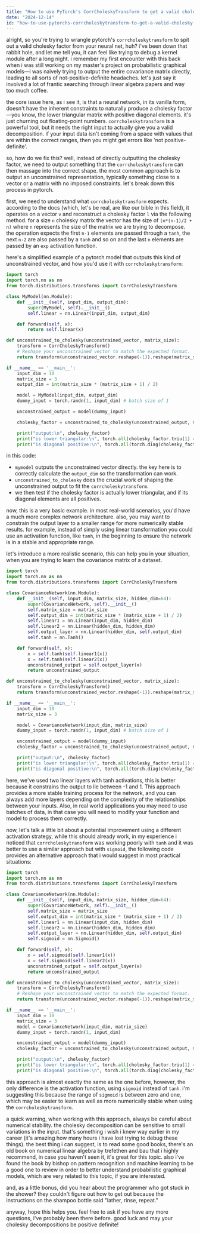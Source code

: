 ```yaml
---
title: "How to use PyTorch's CorrCholeskyTransform to get a valid cholesky factor as neural network output?"
date: "2024-12-14"
id: "how-to-use-pytorchs-corrcholeskytransform-to-get-a-valid-cholesky-factor-as-neural-network-output"
---
```


alright, so you're trying to wrangle pytorch's `corrcholeskytransform` to spit out a valid cholesky factor from your neural net, huh? i've been down that rabbit hole, and let me tell you, it can feel like trying to debug a kernel module after a long night. i remember my first encounter with this back when i was still working on my master's project on probabilistic graphical models—i was naively trying to output the entire covariance matrix directly, leading to all sorts of not-positive-definite headaches. let's just say it involved a lot of frantic searching through linear algebra papers and way too much coffee.

the core issue here, as i see it, is that a neural network, in its vanilla form, doesn't have the inherent constraints to naturally produce a cholesky factor—you know, the lower triangular matrix with positive diagonal elements. it's just churning out floating-point numbers. `corrcholeskytransform` is a powerful tool, but it needs the right input to actually give you a valid decomposition. if your input data isn't coming from a space with values that are within the correct ranges, then you might get errors like 'not positive-definite'.

so, how do we fix this? well, instead of directly outputting the cholesky factor, we need to output something that the `corrcholeskytransform` can then massage into the correct shape. the most common approach is to output an unconstrained representation, typically something close to a vector or a matrix with no imposed constraints. let's break down this process in pytorch.

first, we need to understand what `corrcholeskytransform` expects. according to the docs (which, let's be real, are like our bible in this field), it operates on a vector `v` and reconstruct a cholesky factor `l` via the following method. for a size `n` cholesky matrix the vector has the size of `(n*(n-1)/2 + n)` where `n` represents the size of the matrix we are trying to decompose. the operation expects the first `n-1` elements are passed through a `tanh`, the next `n-2` are also passed by a `tanh` and so on and the last `n` elements are passed by an `exp` activation function.

here's a simplified example of a pytorch model that outputs this kind of unconstrained vector, and how you'd use it with `corrcholeskytransform`:

```python
import torch
import torch.nn as nn
from torch.distributions.transforms import CorrCholeskyTransform

class MyModel(nn.Module):
    def __init__(self, input_dim, output_dim):
        super(MyModel, self).__init__()
        self.linear = nn.Linear(input_dim, output_dim)

    def forward(self, x):
        return self.linear(x)

def unconstrained_to_cholesky(unconstrained_vector, matrix_size):
    transform = CorrCholeskyTransform()
    # Reshape your unconstrained vector to match the expected format.
    return transform(unconstrained_vector.reshape(-1)).reshape(matrix_size, matrix_size)

if __name__ == '__main__':
    input_dim = 10
    matrix_size = 3
    output_dim = int(matrix_size * (matrix_size + 1) / 2)

    model = MyModel(input_dim, output_dim)
    dummy_input = torch.randn(1, input_dim) # batch size of 1

    unconstrained_output = model(dummy_input)

    cholesky_factor = unconstrained_to_cholesky(unconstrained_output, matrix_size)

    print("output:\n", cholesky_factor)
    print("is lower triangular:\n", torch.all(cholesky_factor.triu(1) == 0))
    print("is diagonal positive:\n", torch.all(torch.diag(cholesky_factor)>0))
```

in this code:

*   `mymodel` outputs the unconstrained vector directly. the key here is to correctly calculate the `output_dim` so the transformation can work.
*   `unconstrained_to_cholesky` does the crucial work of shaping the unconstrained output to fit the `corrcholeskytransform`.
*   we then test if the cholesky factor is actually lower triangular, and if its diagonal elements are all positives.

now, this is a very basic example. in most real-world scenarios, you'd have a much more complex network architecture. also, you may want to constrain the output layer to a smaller range for more numerically stable results. for example, instead of simply using linear transformation you could use an activation function, like `tanh`, in the beginning to ensure the network is in a stable and appropriate range.

let's introduce a more realistic scenario, this can help you in your situation, when you are trying to learn the covariance matrix of a dataset.

```python
import torch
import torch.nn as nn
from torch.distributions.transforms import CorrCholeskyTransform

class CovarianceNetwork(nn.Module):
    def __init__(self, input_dim, matrix_size, hidden_dim=64):
        super(CovarianceNetwork, self).__init__()
        self.matrix_size = matrix_size
        self.output_dim = int(matrix_size * (matrix_size + 1) / 2)
        self.linear1 = nn.Linear(input_dim, hidden_dim)
        self.linear2 = nn.Linear(hidden_dim, hidden_dim)
        self.output_layer = nn.Linear(hidden_dim, self.output_dim)
        self.tanh = nn.Tanh()

    def forward(self, x):
        x = self.tanh(self.linear1(x))
        x = self.tanh(self.linear2(x))
        unconstrained_output = self.output_layer(x)
        return unconstrained_output

def unconstrained_to_cholesky(unconstrained_vector, matrix_size):
    transform = CorrCholeskyTransform()
    return transform(unconstrained_vector.reshape(-1)).reshape(matrix_size, matrix_size)

if __name__ == '__main__':
    input_dim = 10
    matrix_size = 3

    model = CovarianceNetwork(input_dim, matrix_size)
    dummy_input = torch.randn(1, input_dim) # batch size of 1

    unconstrained_output = model(dummy_input)
    cholesky_factor = unconstrained_to_cholesky(unconstrained_output, matrix_size)

    print("output:\n", cholesky_factor)
    print("is lower triangular:\n", torch.all(cholesky_factor.triu(1) == 0))
    print("is diagonal positive:\n", torch.all(torch.diag(cholesky_factor)>0))
```

here, we've used two linear layers with tanh activations, this is better because it constrains the output to lie between -1 and 1. This approach provides a more stable training process for the network, and you can always add more layers depending on the complexity of the relationships between your inputs. Also, in real world applications you may need to use batches of data, in that case you will need to modify your function and model to process them correctly.

now, let's talk a little bit about a potential improvement using a different activation strategy, while this should already work, in my experience i noticed that `corrcholeskytransform` was working poorly with `tanh` and it was better to use a similar approach but with `sigmoid`, the following code provides an alternative approach that i would suggest in most practical situations:

```python
import torch
import torch.nn as nn
from torch.distributions.transforms import CorrCholeskyTransform

class CovarianceNetwork(nn.Module):
    def __init__(self, input_dim, matrix_size, hidden_dim=64):
        super(CovarianceNetwork, self).__init__()
        self.matrix_size = matrix_size
        self.output_dim = int(matrix_size * (matrix_size + 1) / 2)
        self.linear1 = nn.Linear(input_dim, hidden_dim)
        self.linear2 = nn.Linear(hidden_dim, hidden_dim)
        self.output_layer = nn.Linear(hidden_dim, self.output_dim)
        self.sigmoid = nn.Sigmoid()

    def forward(self, x):
        x = self.sigmoid(self.linear1(x))
        x = self.sigmoid(self.linear2(x))
        unconstrained_output = self.output_layer(x)
        return unconstrained_output

def unconstrained_to_cholesky(unconstrained_vector, matrix_size):
    transform = CorrCholeskyTransform()
    # Reshape your unconstrained vector to match the expected format.
    return transform(unconstrained_vector.reshape(-1)).reshape(matrix_size, matrix_size)

if __name__ == '__main__':
    input_dim = 10
    matrix_size = 3
    model = CovarianceNetwork(input_dim, matrix_size)
    dummy_input = torch.randn(1, input_dim)

    unconstrained_output = model(dummy_input)
    cholesky_factor = unconstrained_to_cholesky(unconstrained_output, matrix_size)

    print("output:\n", cholesky_factor)
    print("is lower triangular:\n", torch.all(cholesky_factor.triu(1) == 0))
    print("is diagonal positive:\n", torch.all(torch.diag(cholesky_factor)>0))
```

this approach is almost exactly the same as the one before, however, the only difference is the activation function, using `sigmoid` instead of `tanh`. i'm suggesting this because the range of `sigmoid` is between zero and one, which may be easier to learn as well as more numerically stable when using the `corrcholeskytransform`.

a quick warning, when working with this approach, always be careful about numerical stability. the cholesky decomposition can be sensitive to small variations in the input. that's something i wish i knew way earlier in my career (it's amazing how many hours i have lost trying to debug these things). the best thing i can suggest, is to read some good books, there's an old book on numerical linear algebra by trefethen and bau that i highly recommend, in case you haven't seen it, it's great for this topic. also i've found the book by bishop on pattern recognition and machine learning to be a good one to review in order to better understand probabilistic graphical models, which are very related to this topic, if you are interested.

and, as a little bonus, did you hear about the programmer who got stuck in the shower? they couldn't figure out how to get out because the instructions on the shampoo bottle said "lather, rinse, repeat."

anyway, hope this helps you. feel free to ask if you have any more questions, i've probably been there before. good luck and may your cholesky decompositions be positive definite!
